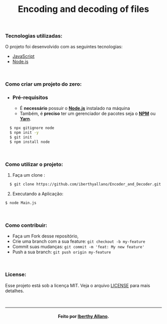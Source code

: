 <h1 align="center">
  Encoding and decoding of files
</h1>

<br>

### Tecnologias utilizadas:
O projeto foi desenvolvido com as seguintes tecnologias:
- [JavaScript](https://developer.mozilla.org/pt-BR/docs/Web/JavaScript)
- [Node.js](https://nodejs.org/en/)

<br>

### Como criar um projeto do zero:
- ### Pré-requisitos

  - É **necessário** possuir o **[Node.js](https://nodejs.org/en/)** instalado na máquina
  - Também, é **preciso** ter um gerenciador de pacotes seja o **[NPM](https://www.npmjs.com/)** ou **[Yarn](https://yarnpkg.com/)**.

```sh
  $ npx gitignore node
  $ npm init -y
  $ git init
  $ npm install node
```

<br>

### Como utilizar o projeto:

1. Faça um clone :

```sh
  $ git clone https://github.com/iberthyallano/Encoder_and_Decoder.git
```

2. Executando a Aplicação:

```sh
$ node Main.js
```

<br>

### Como contribuir:

- Faça um Fork desse repositório,
- Crie uma branch com a sua feature: `git checkout -b my-feature`
- Commit suas mudanças: `git commit -m 'feat: My new feature'`
- Push a sua branch: `git push origin my-feature`

<br>

### License:

Esse projeto está sob a licença MIT. Veja o arquivo [LICENSE](LICENSE.md) para mais detalhes.

<br>

---
<h4 align="center">
    Feito por <a href="https://www.linkedin.com/in/iberthy-allano-bba4771a4" target="_blank">Iberthy Allano</a>.
</h4>
